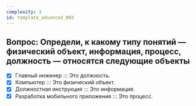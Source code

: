 ```yaml
---
complexity: 3
id: template_advanced_003
---
```

## Вопрос: Определи, к какому типу понятий — физический объект, информация, процесс, должность — относятся следующие объекты

- [x] Главный инженер  ::: Это должность.  
- [x] Компьютер  ::: Это физический объект.  
- [x] Должностная инструкция  ::: Это информация.  
- [x] Разработка мобильного приложения  ::: Это процесс.

